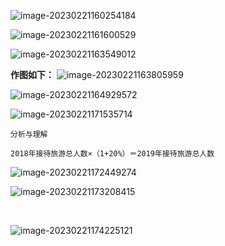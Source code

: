 ![image-20230221160254184](C:\Users\wyh\AppData\Roaming\Typora\typora-user-images\image-20230221160254184.png)

![image-20230221161600529](C:\Users\wyh\AppData\Roaming\Typora\typora-user-images\image-20230221161600529.png)

![image-20230221163549012](C:\Users\wyh\AppData\Roaming\Typora\typora-user-images\image-20230221163549012.png)

**作图如下：**
![image-20230221163805959](C:\Users\wyh\AppData\Roaming\Typora\typora-user-images\image-20230221163805959.png)

![image-20230221164929572](C:\Users\wyh\AppData\Roaming\Typora\typora-user-images\image-20230221164929572.png)

![image-20230221171535714](C:\Users\wyh\AppData\Roaming\Typora\typora-user-images\image-20230221171535714.png)

```
分析与理解

2018年接待旅游总人数×（1+20%）＝2019年接待旅游总人数
```

![image-20230221172449274](C:\Users\wyh\AppData\Roaming\Typora\typora-user-images\image-20230221172449274.png)

![image-20230221173208415](C:\Users\wyh\AppData\Roaming\Typora\typora-user-images\image-20230221173208415.png)

​                                 

![image-20230221174225121](C:\Users\wyh\AppData\Roaming\Typora\typora-user-images\image-20230221174225121.png)
